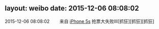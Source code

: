 layout: weibo
date: 2015-12-06 08:08:02
---
2015-12-06 08:08:02  &nbsp;&nbsp;&nbsp;&nbsp;&nbsp;&nbsp; 来自 <a href="sinaweibo://customweibosource" rel="nofollow">iPhone 5s</a>
抢票大失败III[抓狂][抓狂][抓狂] ​​​
